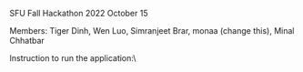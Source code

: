 SFU Fall Hackathon 2022
October 15

Members: Tiger Dinh, Wen Luo, Simranjeet Brar, monaa (change this), Minal Chhatbar

Instruction to run the application:\
